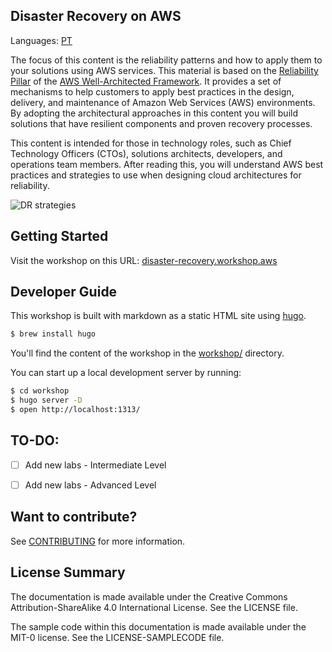 ## Disaster Recovery on AWS

Languages: [PT](README.pt.md)

The focus of this content is the reliability patterns and how to apply them to your solutions using AWS services. 
This material is based on the [Reliability Pillar](https://d1.awsstatic.com/whitepapers/architecture/AWS-Reliability-Pillar.pdf?ref=reliability-refarch) of the [AWS Well-Architected Framework](https://aws.amazon.com/architecture/well-architected/?ref=reliability-refarch). 
It provides a set of mechanisms to help customers to apply best practices in the design, delivery, and maintenance of Amazon Web Services (AWS) environments. 
By adopting the architectural approaches in this content you will build solutions that have resilient components and proven recovery processes.

This content is intended for those in technology roles, such as Chief Technology Officers (CTOs), solutions architects, developers, and operations team members. 
After reading this, you will understand AWS best practices and strategies to use when designing cloud architectures for reliability.

![DR strategies](workshop/static/images/dr-multi-region.png)

## Getting Started

Visit the workshop on this URL: [disaster-recovery.workshop.aws](https://disaster-recovery.workshop.aws/)

## Developer Guide

This workshop is built with markdown as a static HTML site using [hugo](http://gohugo.io).

```bash
$ brew install hugo
```

You'll find the content of the workshop in the [workshop/](workshop/) directory.

You can start up a local development server by running:

```bash
$ cd workshop
$ hugo server -D
$ open http://localhost:1313/
```

## TO-DO:
- [ ] Add new labs - Intermediate Level
- [ ] Add new labs - Advanced Level


## Want to contribute?

See [CONTRIBUTING](CONTRIBUTING.md#security-issue-notifications) for more information.

## License Summary

The documentation is made available under the Creative Commons Attribution-ShareAlike 4.0 International License. See the LICENSE file.

The sample code within this documentation is made available under the MIT-0 license. See the LICENSE-SAMPLECODE file.
